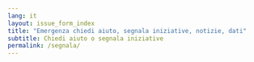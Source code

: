 ```yaml
---
lang: it
layout: issue_form_index
title: "Emergenza chiedi aiuto, segnala iniziative, notizie, dati"
subtitle: Chiedi aiuto o segnala iniziative
permalink: /segnala/
---
```


